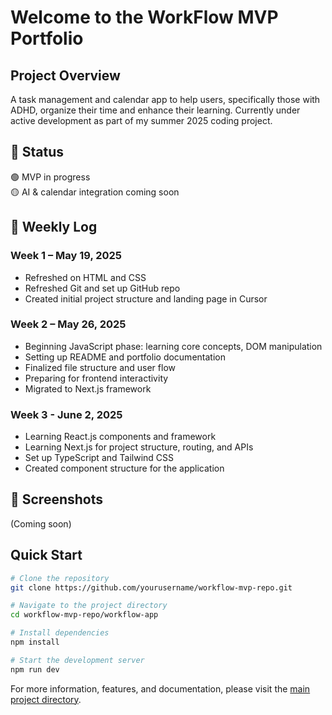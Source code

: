 # Welcome to the WorkFlow MVP Portfolio

## Project Overview
A task management and calendar app to help users, specifically those with ADHD, organize their time and enhance their learning. Currently under active development as part of my summer 2025 coding project.

## 🧪 Status
🟢 MVP in progress  
🟡 AI & calendar integration coming soon

## 📅 Weekly Log

### Week 1 – May 19, 2025
- Refreshed on HTML and CSS 
- Refreshed Git and set up GitHub repo
- Created initial project structure and landing page in Cursor 

### Week 2 – May 26, 2025
- Beginning JavaScript phase: learning core concepts, DOM manipulation
- Setting up README and portfolio documentation
- Finalized file structure and user flow
- Preparing for frontend interactivity
- Migrated to Next.js framework

### Week 3 - June 2, 2025
- Learning React.js components and framework
- Learning Next.js for project structure, routing, and APIs
- Set up TypeScript and Tailwind CSS
- Created component structure for the application

## 📸 Screenshots
(Coming soon)

## Quick Start
```bash
# Clone the repository
git clone https://github.com/yourusername/workflow-mvp-repo.git

# Navigate to the project directory
cd workflow-mvp-repo/workflow-app

# Install dependencies
npm install

# Start the development server
npm run dev
```

For more information, features, and documentation, please visit the [main project directory](workflow-app). 
